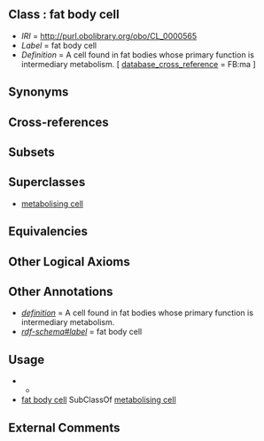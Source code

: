 
## Class : fat body cell

 * *IRI* = http://purl.obolibrary.org/obo/CL_0000565
 * *Label* = fat body cell
 * *Definition* = A cell found in fat bodies whose primary function is intermediary metabolism. [ [database_cross_reference](../../ef/oboInOwl#hasDbXref.md) = FB:ma ]

## Synonyms


## Cross-references


## Subsets


## Superclasses

 * [metabolising cell](../../CL/81/CL_0000181.md)

## Equivalencies


## Other Logical Axioms


## Other Annotations

 * *[definition](../../IAO/15/IAO_0000115.md)* = A cell found in fat bodies whose primary function is intermediary metabolism.
 * *[rdf-schema#label](../../el/rdf-schema#label.md)* = fat body cell

## Usage

 * -
 * [fat body cell](../../CL/65/CL_0000565.md) SubClassOf [metabolising cell](../../CL/81/CL_0000181.md)

## External Comments

